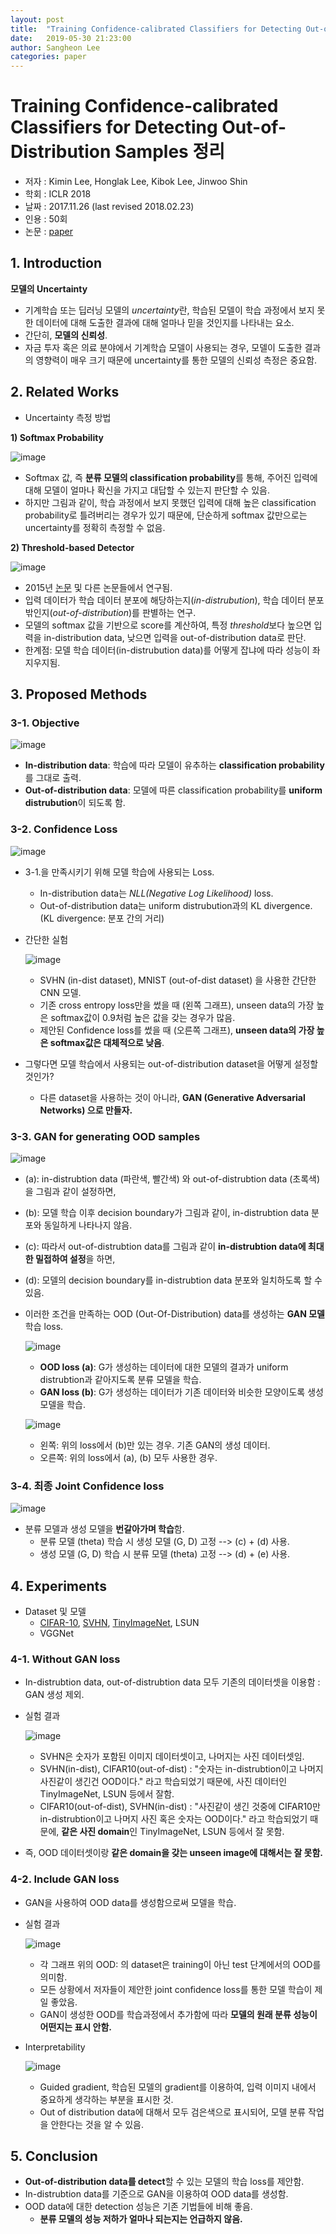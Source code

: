 ```yaml
---
layout: post
title:  "Training Confidence-calibrated Classifiers for Detecting Out-of-Distribution Samples 정리"
date:   2019-05-30 21:23:00
author: Sangheon Lee
categories: paper
---
```


# Training Confidence-calibrated Classifiers for Detecting Out-of-Distribution Samples 정리
- 저자 : Kimin Lee, Honglak Lee, Kibok Lee, Jinwoo Shin
- 학회 : ICLR 2018
- 날짜 : 2017.11.26 (last revised 2018.02.23)
- 인용 : 50회
- 논문 : [paper](https://arxiv.org/pdf/1603.06560.pdf)

## 1. Introduction
**모델의 Uncertainty**
  - 기계학습 또는 딥러닝 모델의 *uncertainty*란, 학습된 모델이 학습 과정에서 보지 못한 데이터에 대해 도출한 결과에 대해 얼마나 믿을 것인지를 나타내는 요소.
  - 간단히, **모델의 신뢰성**.
  - 자금 투자 혹은 의료 분야에서 기계학습 모델이 사용되는 경우, 모델이 도출한 결과의 영향력이 매우 크기 때문에 uncertainty를 통한 모델의 신뢰성 측정은 중요함.

## 2. Related Works

- Uncertainty 측정 방법

**1) Softmax Probability**

  ![image](https://user-images.githubusercontent.com/26705935/58702782-b8092c80-83e1-11e9-9da6-690f58e13c26.png)

  - Softmax 값, 즉 **분류 모델의 classification probability**를 통해, 주어진 입력에 대해 모델이 얼마나 확신을 가지고 대답할 수 있는지 판단할 수 있음.
  - 하지만 그림과 같이, 학습 과정에서 보지 못했던 입력에 대해 높은 classification probability로 틀려버리는 경우가 있기 때문에, 단순하게 softmax 값만으로는 uncertainty를 정확히 측정할 수 없음.

**2) Threshold-based Detector**

  ![image](https://user-images.githubusercontent.com/26705935/58703289-27335080-83e3-11e9-9bfa-23822ca5c281.png)

  - 2015년 [논문](https://ieeexplore.ieee.org/document/7439470) 및 다른 논문들에서 연구됨.
  - 입력 데이터가 학습 데이터 분포에 해당하는지(*in-distrubution*), 학습 데이터 분포 밖인지(*out-of-distribution*)를 판별하는 연구.
  - 모델의 softmax 값을 기반으로 score를 계산하여, 특정 *threshold*보다 높으면 입력을 in-distribution data, 낮으면 입력을 out-of-distribution data로 판단.
  - 한계점: 모델 학습 데이터(in-distrubution data)를 어떻게 잡냐에 따라 성능이 좌지우지됨.

## 3. Proposed Methods
### 3-1. Objective

![image](https://user-images.githubusercontent.com/26705935/58784462-73b6a000-861e-11e9-9c26-3f9b3d3656ce.png)

- **In-distribution data**: 학습에 따라 모델이 유추하는 **classification probability**를 그대로 출력.
- **Out-of-distribution data**: 모델에 따른 classification probability를 **uniform distrubution**이 되도록 함.

### 3-2. Confidence Loss

![image](https://user-images.githubusercontent.com/26705935/58799053-30b8f480-863f-11e9-96fa-36c12fd8fc4c.png)

- 3-1.을 만족시키기 위해 모델 학습에 사용되는 Loss.
  - In-distribution data는 *NLL(Negative Log Likelihood)* loss.
  - Out-of-distribution data는 uniform distrubution과의 KL divergence. (KL divergence: 분포 간의 거리)

- 간단한 실험

  ![image](https://user-images.githubusercontent.com/26705935/58881153-8c08e680-8714-11e9-877e-908d28d1420b.png)

  - SVHN (in-dist dataset), MNIST (out-of-dist dataset) 을 사용한 간단한 CNN 모델.
  - 기존 cross entropy loss만을 썼을 때 (왼쪽 그래프), unseen data의 가장 높은 softmax값이 0.9처럼 높은 값을 갖는 경우가 많음.
  - 제안된 Confidence loss를 썼을 때 (오른쪽 그래프), **unseen data의 가장 높은 softmax값은 대체적으로 낮음**.
- 그렇다면 모델 학습에서 사용되는 out-of-distribution dataset을 어떻게 설정할 것인가?
  - 다른 dataset을 사용하는 것이 아니라, **GAN (Generative Adversarial Networks) 으로 만들자.**

### 3-3. GAN for generating OOD samples

  ![image](https://user-images.githubusercontent.com/26705935/58881050-4d732c00-8714-11e9-9220-33baf8004ecb.png)

  - (a): in-distrubtion data (파란색, 빨간색) 와 out-of-distrubtion data (초록색) 을 그림과 같이 설정하면,
  - (b): 모델 학습 이후 decision boundary가 그림과 같이, in-distrubtion data 분포와 동일하게 나타나지 않음.
  - (c): 따라서 out-of-distrubtion data를 그림과 같이 **in-distrubtion data에 최대한 밀접하여 설정**을 하면,
  - (d): 모델의 decision boundary를 in-distrubtion data 분포와 일치하도록 할 수 있음.

- 이러한 조건을 만족하는 OOD (Out-Of-Distribution) data를 생성하는 **GAN 모델** 학습 loss.

  ![image](https://user-images.githubusercontent.com/26705935/58880352-a8a41f00-8712-11e9-8db0-ed2ca05dcfe0.png)

  - **OOD loss (a)**: G가 생성하는 데이터에 대한 모델의 결과가 uniform distrubtion과 같아지도록 분류 모델을 학습.
  - **GAN loss (b)**: G가 생성하는 데이터가 기존 데이터와 비슷한 모양이도록 생성 모델을 학습.

  ![image](https://user-images.githubusercontent.com/26705935/58880622-4f88bb00-8713-11e9-8831-4cc6fcc91788.png)

  - 왼쪽: 위의 loss에서 (b)만 있는 경우. 기존 GAN의 생성 데이터.
  - 오른쪽: 위의 loss에서 (a), (b) 모두 사용한 경우.

### 3-4. 최종 Joint Confidence loss

![image](https://user-images.githubusercontent.com/26705935/58880791-b73f0600-8713-11e9-8523-188236c159f3.png)

- 분류 모델과 생성 모델을 **번갈아가며 학습**함.
  - 분류 모델 (theta) 학습 시 생성 모델 (G, D) 고정 --> (c) + (d) 사용.
  - 생성 모델 (G, D) 학습 시 분류 모델 (theta) 고정 --> (d) + (e) 사용.

## 4. Experiments
- Dataset 및 모델
  - [CIFAR-10](https://www.cs.toronto.edu/~kriz/cifar.html), [SVHN](http://ufldl.stanford.edu/housenumbers/), [TinyImageNet](https://tiny-imagenet.herokuapp.com/), LSUN
  - VGGNet

### 4-1. Without GAN loss
- In-distrubtion data, out-of-distrubtion data 모두 기존의 데이터셋을 이용함 : GAN 생성 제외.
- 실험 결과

  ![image](https://user-images.githubusercontent.com/26705935/58950713-5fafa180-87ca-11e9-8ee0-b6c61a865fd5.png)

  - SVHN은 숫자가 포함된 이미지 데이터셋이고, 나머지는 사진 데이터셋임.
  - SVHN(in-dist), CIFAR10(out-of-dist) : "숫자는 in-distrubtion이고 나머지 사진같이 생긴건 OOD이다." 라고 학습되었기 때문에, 사진 데이터인 TinyImageNet, LSUN 등에서 잘함.
  - CIFAR10(out-of-dist), SVHN(in-dist) : "사진같이 생긴 것중에 CIFAR10만 in-distrubtion이고 나머지 사진 혹은 숫자는 OOD이다." 라고 학습되었기 때문에, **같은 사진 domain**인 TinyImageNet, LSUN 등에서 잘 못함.

- 즉, OOD 데이터셋이랑 **같은 domain을 갖는 unseen image에 대해서는 잘 못함.**

### 4-2. Include GAN loss
- GAN을 사용하여 OOD data를 생성함으로써 모델을 학습.
- 실험 결과

  ![image](https://user-images.githubusercontent.com/26705935/59179288-87bd4d00-8b9c-11e9-86a5-42bee4a49c87.png)

  - 각 그래프 위의 OOD: 의 dataset은 training이 아닌 test 단계에서의 OOD를 의미함.
  - 모든 상황에서 저자들이 제안한 joint confidence loss를 통한 모델 학습이 제일 좋았음.
  - GAN이 생성한 OOD를 학습과정에서 추가함에 따라 **모델의 원래 분류 성능이 어떤지는 표시 안함.**

- Interpretability

  ![image](https://user-images.githubusercontent.com/26705935/59179484-1b8f1900-8b9d-11e9-87b9-6dfba9deb431.png)

  - Guided gradient, 학습된 모델의 gradient를 이용하여, 입력 이미지 내에서 중요하게 생각하는 부분을 표시한 것.
  - Out of distribution data에 대해서 모두 검은색으로 표시되어, 모델 분류 작업을 안한다는 것을 알 수 있음.

## 5. Conclusion
- **Out-of-distribution data를 detect**할 수 있는 모델의 학습 loss를 제안함.
- In-distrubtion data를 기준으로 GAN을 이용하여 OOD data를 생성함.
- OOD data에 대한 detection 성능은 기존 기법들에 비해 좋음.
  - **분류 모델의 성능 저하가 얼마나 되는지는 언급하지 않음.**
